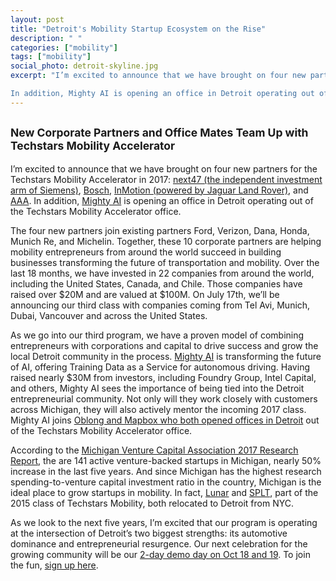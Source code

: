 ```yaml
---
layout: post
title: "Detroit's Mobility Startup Ecosystem on the Rise"
description: " "
categories: ["mobility"]
tags: ["mobility"]
social_photo: detroit-skyline.jpg
excerpt: "I’m excited to announce that we have brought on four new partners for the Techstars Mobility Accelerator in 2017: next47 (the independent investment arm of Siemens), Bosch, InMotion (powered by Jaguar Land Rover), and AAA.

In addition, Mighty AI is opening an office in Detroit operating out of the Techstars Mobility Accelerator office."
---
```

<h2 class="sub-title"><small>New Corporate Partners and Office Mates Team Up with Techstars Mobility Accelerator</small></h2>

I&rsquo;m excited to announce that we have brought on four new partners for the Techstars Mobility Accelerator in 2017: <a href="https://www.next47.com/">next47 (the independent investment arm of Siemens)</a>, <a href="http://www.bosch.us/">Bosch</a>, <a href="https://www.inmotionventures.com/">InMotion (powered by Jaguar Land Rover)</a>, and <a href="http://aaa.com">AAA</a>. In addition, <a href="https://mty.ai/">Mighty AI</a> is opening an office in Detroit operating out of the Techstars Mobility Accelerator office.

The four new partners join existing partners Ford, Verizon, Dana, Honda, Munich Re, and Michelin. Together, these 10 corporate partners are helping mobility entrepreneurs from around the world succeed in building businesses transforming the future of transportation and mobility. Over the last 18 months, we have invested in 22 companies from around the world, including the United States, Canada, and Chile. Those companies have raised over $20M and are valued at $100M. On July 17th, we&rsquo;ll be announcing our third class with companies coming from Tel Avi, Munich, Dubai, Vancouver and across the United States.

As we go into our third program, we have a proven model of combining entrepreneurs with corporations and capital to drive success and grow the local Detroit community in the process. <a href="https://mty.ai/">Mighty AI</a> is transforming the future of AI, offering Training Data as a Service for autonomous driving. Having raised nearly $30M from investors, including Foundry Group, Intel Capital, and others, Mighty AI sees the importance of being tied into the Detroit entrepreneurial community. Not only will they work closely with customers across Michigan, they will also actively mentor the incoming 2017 class. Mighty AI joins <a href="https://tedserbinski.com/mobility/strengthening-collaboration-between-startups-automotive-industry-in-detroit/">Oblong and Mapbox who both opened offices in Detroit</a> out of the Techstars Mobility Accelerator office.

According to the <a href="http://michiganvca.org/research/research-report/">Michigan Venture Capital Association 2017 Research Report</a>, the are 141 active venture-backed startups in Michigan, nearly 50% increase in the last five years. And since Michigan has the highest research spending-to-venture capital investment ratio in the country, Michigan is the ideal place to grow startups in mobility. In fact, <a href="http://joinlunar.com">Lunar</a> and <a href="http://splt.io/">SPLT</a>, part of the 2015 class of Techstars Mobility, both relocated to Detroit from NYC.

As we look to the next five years, I&rsquo;m excited that our program is operating at the intersection of Detroit&rsquo;s two biggest strengths: its automotive dominance and entrepreneurial resurgence. Our next celebration for the growing community will be our <a href="https://tedserbinski.com/mobility/expanding-techstars-mobility-demo-day-with-autoblogs-upshift-conference/">2-day demo day on Oct 18 and 19</a>. To join the fun, <a href="https://docs.google.com/forms/d/e/1FAIpQLSe4NM6gfQ15bcclA-gBMzxx6XCu3torVnwU68u7H2MZWQBnqA/viewform">sign up here</a>.
